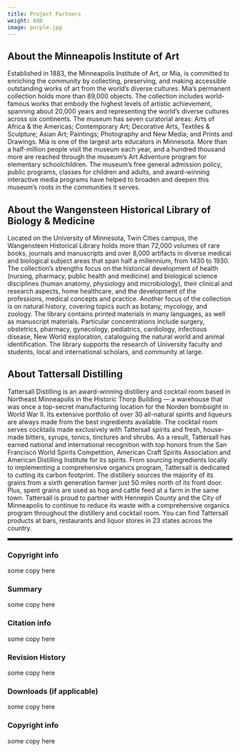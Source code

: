```yaml
---
title: Project Partners
weight: 600
image: purple.jpg
---
```


## About the Minneapolis Institute of Art ##
Established in 1883, the Minneapolis Institute of Art, or Mia, is committed to enriching the community by collecting, preserving, and making accessible outstanding works of art from the world’s diverse cultures. Mia’s permanent collection holds more than 89,000 objects. The collection includes world-famous works that embody the highest levels of artistic achievement, spanning about 20,000 years and representing the world’s diverse cultures across six continents. The museum has seven curatorial areas: Arts of Africa & the Americas; Contemporary Art; Decorative Arts, Textiles & Sculpture; Asian Art; Paintings; Photography and New Media; and Prints and Drawings. Mia is one of the largest arts educators in Minnesota. More than a half-million people visit the museum each year, and a hundred thousand more are reached through the museum’s Art Adventure program for elementary schoolchildren. The museum’s free general admission policy, public programs, classes for children and adults, and award-winning interactive media programs have helped to broaden and deepen this museum’s roots in the communities it serves.

## About the Wangensteen Historical Library of Biology & Medicine ##
Located on the University of Minnesota, Twin Cities campus, the Wangensteen Historical Library holds more than 72,000 volumes of rare books, journals and manuscripts and over 8,000 artifacts in diverse medical and biological subject areas that span half a millennium, from 1430 to 1930. The collection’s strengths focus on the historical development of health (nursing, pharmacy, public health and medicine) and biological science disciplines (human anatomy, physiology and microbiology), their clinical and research aspects, home healthcare, and the development of the professions, medical concepts and practice. Another focus of the collection is on natural history, covering topics such as botany, mycology, and zoology. The library contains printed materials in many languages, as well as manuscript materials. Particular concentrations include surgery, obstetrics, pharmacy, gynecology, pediatrics, cardiology, infectious disease, New World exploration, cataloguing the natural world and animal identification. The library supports the research of University faculty and students, local and international scholars, and community at large.

## About Tattersall Distilling ##
Tattersall Distilling is an award-winning distillery and cocktail room based in Northeast Minneapolis in the Historic Thorp Building — a warehouse that was once a top-secret manufacturing location for the Norden bombsight in World War II.  Its extensive portfolio of over 30 all-natural spirits and liqueurs are always made from the best ingredients available. The cocktail room serves cocktails made exclusively with Tattersall spirits and fresh, house-made bitters, syrups, tonics, tinctures and shrubs.  As a result, Tattersall has earned national and international recognition with top honors from the San Francisco World Spirits Competition, American Craft Spirits Association and American Distilling Institute for its spirits.  From
sourcing ingredients locally to implementing a comprehensive organics program, Tattersall is dedicated to cutting its carbon footprint. The distillery sources the majority of its grains from a sixth generation farmer just 50 miles north of its front door. Plus, spent grains are used as hog and cattle feed at a farm in the same town.  Tattersall is proud to partner with Hennepin County and the City of Minneapolis to continue to reduce its waste with a comprehensive organics program throughout the distillery and cocktail room.  You can find Tattersall products at bars, restaurants and liquor stores in 23 states across the country.

<hr style="border: 2px solid black;" />


###  Copyright info ###
some copy here

### Summary ###
some copy here

### Citation info ###
some copy here

### Revision History ###
some copy here

### Downloads (if applicable) ###
some copy here

###  Copyright info ###
some copy here
